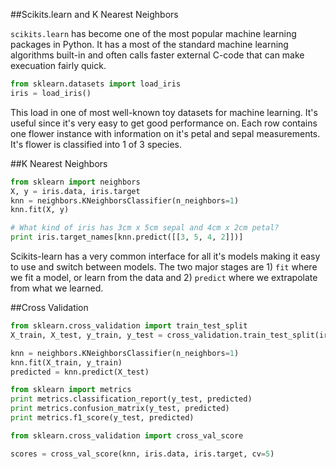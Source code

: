 ##Scikits.learn and K Nearest Neighbors

`scikits.learn` has become one of the most popular machine learning packages in Python.  It has a most of the standard machine learning algorithms built-in and often calls faster external C-code that can make execuation fairly quick.

```Python
from sklearn.datasets import load_iris
iris = load_iris()
```
This load in one of most well-known toy datasets for machine learning.  It's useful since it's very easy to get good performance on.  Each row contains one flower instance with information on it's petal and sepal measurements.  It's flower is classified into 1 of 3 species.

##K Nearest Neighbors
```Python
from sklearn import neighbors
X, y = iris.data, iris.target
knn = neighbors.KNeighborsClassifier(n_neighbors=1)
knn.fit(X, y)

# What kind of iris has 3cm x 5cm sepal and 4cm x 2cm petal?
print iris.target_names[knn.predict([[3, 5, 4, 2]])]
```

Scikits-learn has a very common interface for all it's models making it easy to use and switch between models.  The two major stages are 1) `fit` where we fit a model, or learn from the data and 2) `predict` where we extrapolate from what we learned.

##Cross Validation

```Python
from sklearn.cross_validation import train_test_split
X_train, X_test, y_train, y_test = cross_validation.train_test_split(iris.data, iris.target, test_size=0.4, random_state=0)

knn = neighbors.KNeighborsClassifier(n_neighbors=1)
knn.fit(X_train, y_train)
predicted = knn.predict(X_test)
```

```Python
from sklearn import metrics
print metrics.classification_report(y_test, predicted)
print metrics.confusion_matrix(y_test, predicted)
print metrics.f1_score(y_test, predicted)
```

```Python
from sklearn.cross_validation import cross_val_score

scores = cross_val_score(knn, iris.data, iris.target, cv=5)
```

